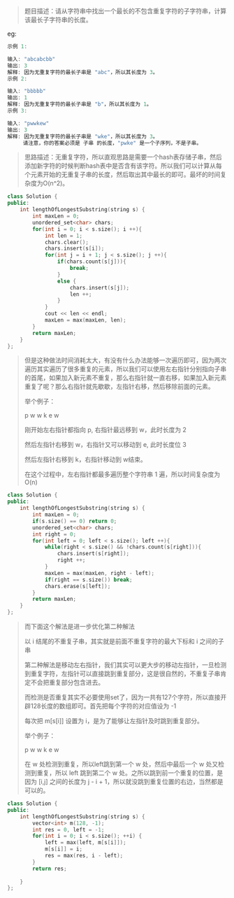 > 题目描述：请从字符串中找出一个最长的不包含重复字符的子字符串，计算该最长子字符串的长度。
>

eg:

```java
示例 1:

输入: "abcabcbb"
输出: 3 
解释: 因为无重复字符的最长子串是 "abc"，所以其长度为 3。
示例 2:

输入: "bbbbb"
输出: 1
解释: 因为无重复字符的最长子串是 "b"，所以其长度为 1。
示例 3:

输入: "pwwkew"
输出: 3
解释: 因为无重复字符的最长子串是 "wke"，所以其长度为 3。
     请注意，你的答案必须是 子串 的长度，"pwke" 是一个子序列，不是子串。
```

> 思路描述：无重复字符，所以直观思路是需要一个hash表存储子串，然后添加新字符的时候判断hash表中是否含有该字符。所以我们可以计算从每个元素开始的无重复子串的长度，然后取出其中最长的即可。最坏的时间复杂度为O(n^2)。

```C++
class Solution {
public:
    int lengthOfLongestSubstring(string s) {
        int maxLen = 0;
        unordered_set<char> chars;
        for(int i = 0; i < s.size(); i ++){
            int len = 1;
            chars.clear();
            chars.insert(s[i]);
            for(int j = i + 1; j < s.size(); j ++){
                if(chars.count(s[j])){
                    break;
                } 
                else {
                    chars.insert(s[j]);
                    len ++;
                }
            }
            cout << len << endl;
            maxLen = max(maxLen, len);
        }
        return maxLen;
    }
};
```

> 但是这种做法时间消耗太大，有没有什么办法能够一次遍历即可，因为两次遍历其实遍历了很多重复的元素，所以我们可以使用左右指针分别指向子串的首尾，如果加入新元素不重复，那么右指针就一直右移，如果加入新元素重复了呢？那么右指针就先歇歇，左指针右移，然后移除前面的元素。
>
> 举个例子：
>
> p  w  w  k  e  w
>
> 刚开始左右指针都指向 p, 右指针最远移到 w，此时长度为 2
>
> 然后左指针右移到 w，右指针又可以移动到 e, 此时长度位 3
>
> 然后左指针右移到 k，右指针移动到 w结束。
>
> 在这个过程中，左右指针都最多遍历整个字符串 1 遍，所以时间复杂度为 O(n)

```C++
class Solution {
public:
    int lengthOfLongestSubstring(string s) {
        int maxLen = 0;
        if(s.size() == 0) return 0;
        unordered_set<char> chars;
        int right = 0;
        for(int left = 0; left < s.size(); left ++){
            while(right < s.size() && !chars.count(s[right])){
                chars.insert(s[right]);
                right ++;
            }
            maxLen = max(maxLen, right - left);
            if(right == s.size()) break;
            chars.erase(s[left]);
        }
        return maxLen;
    }
};
```

> 而下面这个解法是进一步优化第二种解法
>
> 以 i 结尾的不重复子串，其实就是前面不重复字符的最大下标和 i 之间的子串
>
> 第二种解法是移动左右指针，我们其实可以更大步的移动左指针，一旦检测到重复字符，左指针可以直接跳到重复部分，这是很自然的，不重复子串肯定不会把重复部分包含进去。
>
> 而检测是否重复其实不必要使用set了，因为一共有127个字符，所以直接开辟128长度的数组即可。首先把每个字符的对应值设为 -1
>
> 每次把 m[s[i]] 设置为 i，是为了能够让左指针及时跳到重复部分。
>
> 举个例子：
>
> p  w  w  k  e  w
>
> 在 w 处检测到重复，所以left跳到第一个 w 处，然后中最后一个 w 处又检测到重复，所以 left 跳到第二个 w 处。之所以跳到前一个重复的位置，是因为 [i,j] 之间的长度为 j - i + 1，所以就没跳到重复位置的右边，当然都是可以的。

```C++
class Solution {
public:
    int lengthOfLongestSubstring(string s) {
        vector<int> m(128, -1);
        int res = 0, left = -1;
        for(int i = 0; i < s.size(); ++i) {
            left = max(left, m[s[i]]);
            m[s[i]] = i;
            res = max(res, i - left);
        }
        return res;
        
    }
};
```

